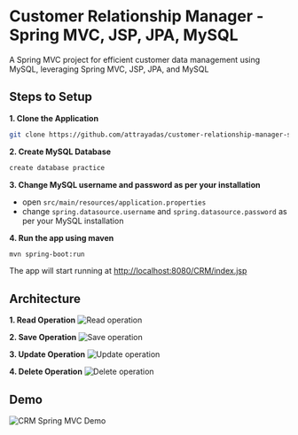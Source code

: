 # Customer Relationship Manager - Spring MVC, JSP, JPA, MySQL

A Spring MVC project for efficient customer data management using MySQL, leveraging Spring MVC, JSP, JPA, and MySQL

## Steps to Setup

**1. Clone the Application**

```bash
git clone https://github.com/attrayadas/customer-relationship-manager-springmvc.git
```

**2. Create MySQL Database**
```bash
create database practice
```

**3. Change MySQL username and password as per your installation**

+ open `src/main/resources/application.properties`
+ change `spring.datasource.username` and `spring.datasource.password` as per your MySQL installation

**4. Run the app using maven**

```bash
mvn spring-boot:run
```
The app will start running at <http://localhost:8080/CRM/index.jsp>

## Architecture

**1. Read Operation**
![Read operation](https://github.com/attrayadas/customer-relationship-manager-springmvc/assets/96123861/b9645560-3acb-404e-afe0-cf87fe956a5d)

**2. Save Operation**
![Save operation](https://github.com/attrayadas/customer-relationship-manager-springmvc/assets/96123861/2f8ea71d-d526-481c-a343-013df36df77e)

**3. Update Operation**
![Update operation](https://github.com/attrayadas/customer-relationship-manager-springmvc/assets/96123861/89b4618d-152e-4c30-8a4c-19fe2ccb4a1f)

**4. Delete Operation**
![Delete operation](https://github.com/attrayadas/customer-relationship-manager-springmvc/assets/96123861/1e7a01d6-bb5d-44b8-a5ae-46924575bbdd)

## Demo
![CRM Spring MVC Demo](https://github.com/attrayadas/customer-relationship-manager-springmvc/assets/96123861/639cb07f-34ed-446c-b9c2-49c509d609f7)

